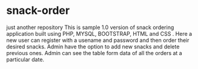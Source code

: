 # snack-order
just another repository
This is sample 1.0 version of snack ordering application built using PHP, MYSQL, BOOTSTRAP, HTML and CSS . Here a new user can register with a usename and password and then order their desired snacks. Admin have the option to add new snacks and delete previous ones. Admin can see the table form data of all the orders at a particular date.
